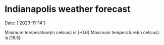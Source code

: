# Indianapolis weather forecast 
Date: ['2023-11-14'] 

Minimum temperature(in celsius) is [-0.6] 
Maximum temperature(in celsius) is [16.5]